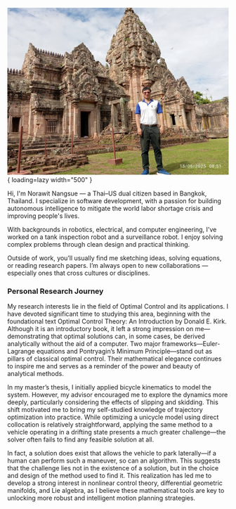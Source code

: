 <!-- # About Me -->

<!-- 
TODO:
1. Change photo
-->

![Me at Phanom Rung Historical Park, photo captured by my father.](images/me_at_phanom_rung.JPG){ loading=lazy width="500" }

Hi, I'm Norawit Nangsue — a Thai–US dual citizen based in Bangkok, Thailand. I specialize in software development, with a passion for building autonomous intelligence to mitigate the world labor shortage crisis and improving people's lives.

With backgrounds in robotics, electrical, and computer engineering, I've worked on a tank inspection robot and a surveillance robot. I enjoy solving complex problems through clean design and practical thinking.

Outside of work, you’ll usually find me sketching ideas, solving equations, or reading research papers. I’m always open to new collaborations — especially ones that cross cultures or disciplines.

### Personal Research Journey
My research interests lie in the field of Optimal Control and its applications. I have devoted significant time to studying this area, beginning with the foundational text Optimal Control Theory: An Introduction by Donald E. Kirk. Although it is an introductory book, it left a strong impression on me—demonstrating that optimal solutions can, in some cases, be derived analytically without the aid of a computer. Two major frameworks—Euler-Lagrange equations and Pontryagin’s Minimum Principle—stand out as pillars of classical optimal control. Their mathematical elegance continues to inspire me and serves as a reminder of the power and beauty of analytical methods.

In my master’s thesis, I initially applied bicycle kinematics to model the system. However, my advisor encouraged me to explore the dynamics more deeply, particularly considering the effects of slipping and skidding. This shift motivated me to bring my self-studied knowledge of trajectory optimization into practice. While optimizing a unicycle model using direct collocation is relatively straightforward, applying the same method to a vehicle operating in a drifting state presents a much greater challenge—the solver often fails to find any feasible solution at all.

In fact, a solution does exist that allows the vehicle to park laterally—if a human can perform such a maneuver, so can an algorithm. This suggests that the challenge lies not in the existence of a solution, but in the choice and design of the method used to find it. This realization has led me to develop a strong interest in nonlinear control theory, differential geometric manifolds, and Lie algebra, as I believe these mathematical tools are key to unlocking more robust and intelligent motion planning strategies.